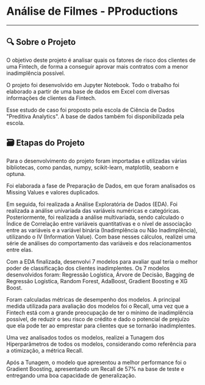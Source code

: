 # Análise de Filmes - PProductions

****

## 🔍 Sobre o Projeto

O objetivo deste projeto é analisar quais os fatores de risco dos clientes de uma Fintech, de forma a conseguir aprovar mais contratos com a menor inadimplência possível.

O projeto foi desenvolvido em Jupyter Notebook. Todo o trabalho foi elaborado a partir de uma base de dados em Excel com diversas informações de clientes da Fintech.

Esse estudo de caso foi proposto pela escola de Ciência de Dados "Preditiva Analytics". A base de dados também foi disponibilizada pela escola.

## 🗃️ Etapas do Projeto

Para o desenvolvimento do projeto foram importadas e utilizadas várias bibliotecas, como pandas, numpy, scikit-learn, matplotlib, seaborn e optuna.

Foi elaborada a fase de Preparação de Dados, em que foram analisados os Missing Values e valores duplicados.

Em seguida, foi realizada a Análise Exploratória de Dados (EDA). Foi realizada a análise univariada das variáveis numéricas e categóricas. Posteriormente, foi realizada a análise multivariada, sendo calculado o Índice de Correlação entre variáveis quantitativas e o nível de associação entre as variáveis e a variável binária (Inadimplência ou Não Inadimplência),  utilizando o IV (Information Value). Com base nesses cálculos, realizei uma série de análises do comportamento das variáveis e dos relacionamentos entre elas.

Com a EDA finalizada, desenvolvi 7 modelos para avaliar qual teria o melhor poder de classificação dos clientes inadimplentes.
Os 7 modelos desenvolvidos foram: Regressão Logística, Árvore de Decisão, Bagging de Regressão Logística, Random Forest, AdaBoost, Gradient Boosting e XG Boost.

Foram calculadas métricas de desempenho dos modelos. A principal medida utilizada para avaliação dos modelos foi o Recall, uma vez que a Fintech está com a grande preocupação de ter o mínimo de inadimplência possível, de reduzir o seu risco de crédito e dado o potencial de prejuízo que ela pode ter ao emprestar para clientes que se tornarão inadimplentes.

Uma vez analisados todos os modelos, realizei a Tunagem dos Hiperparâmetros de todos os modelos, considerando como referência para a otimização, a métrica Recall.

Após a Tunagem, o modelo que apresentou a melhor performance foi o Gradient Boosting, apresentando um Recall de 57% na base de teste e entregando uma boa capacidade de generalização.
